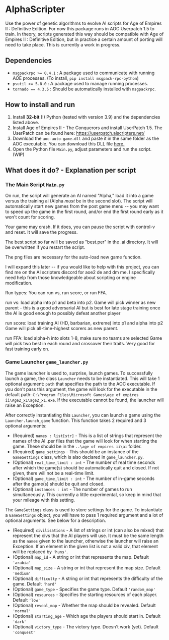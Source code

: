 # AlphaScripter
Use the power of genetic algorithms to evolve AI scripts for Age of Empires II : Definitive Edition. 
For now this package runs in AOC Userpatch 1.5 to train. In theory, scripts generated this way should be
compatible with Age of Empires II : Definitive Edition, but in practice a certain amount of porting will need to 
take place. This is currently a work in progress.

## Dependencies
- `msgpackrpc >= 0.4.1` : A package used to communicate with running AOE processes. (To install, `pip install msgpack-rpc-python`) 
- `psutil >= 5.8.0` : A package used to manage running processes.
- `tornado == 4.3.5` : Should be automatically installed with `msgpackrpc`. 

## How to install  and run
1. Install **32-bit** (!) Python (tested with version 3.9) and the dependencies listed above.
2. Install Age of Empires II - The Conquerors and install UserPatch 1.5. The UserPatch can be found here: 
https://userpatch.aiscripters.net/
3. Download the `aoc-auto-game.dll` and paste it in the same folder as the AOC executable. You can download
this DLL file [here.](https://github.com/FLWL/aoc-auto-game/releases/download/v1.15/aoc-auto-game.dll)
4. Open the Python file `Main.py`, adjust parameters and run the script. (WIP)

## What does it do? - Explanation per script
### The Main Script `Main.py`
On run, the script will generate an AI named "Alpha," load it into a game versus the training ai (Alpha *must* be in the second slot).
The script will automatically start new games from the post game menu -- you may want to speed up the game in the first 
round, and/or end the first round early as it won't count for scoring.

Your game may crash. If it does, you can pause the script with control-v and reset. It will save the progress.

The best script so far will be saved as "best.per" in the .ai directory. It will be overwritten if you restart the script.

The png files are necessary for the auto-load new game function.

I will expand this later -- if you would like to help with this project, you can find me on the AI scripters discord 
for aoe2 de and dm me.
I specifically need help from those knowledgeable about scripting or engine modification.

Run types:
You can run vs, run score, or run FFA.

run vs:
load alpha into p1 and beta into p2.
Game will pick winner as new parent - this is a good adversarial AI but is best for late stage training once the AI is 
good enough to possibly defeat another player

run score:
load training AI (HD, barbarian, extreme) into p1 and alpha into p2
Game will pick all-time-highest scorers as new parent.

run FFA:
load alpha-h into slots 1-8, make sure no teams are selected
Game will pick two best in each round and crossover their traits. Very good for fast training early on.

### Game Launcher `game_launcher.py`
The game launcher is used to, surprise, launch games. To successfully launch a game, the class `Launcher` 
needs to be instantiated. This will take 1 optional argument: `path` that specifies the path to the AOC executable.
If you don't pass this argument, the game will look for the executable in the default path: 
`C:\Program Files\Microsoft Games\age of empires ii\Age2_x1\age2_x1.exe`. If the executable cannot be found, 
the launcher will raise an Exception.

After correctly instantiating this `Launcher`, you can launch a game using the `Launcher.launch_game` function.
This function takes 2 required and 3 optional arguments:
- (Required) `names : list[str]` - This is a list of strings that represent the names of the AI .per files that the game will 
look for when starting the game. These should be in the `..\age of empires ii\ai` folder. 
- (Required) `game_settings` - This should be an instance of the `GameSettings` class, which is also declared in 
`game_launcher.py`.
- (Optional) `real_time_limit : int` -  The number of real time seconds after which the game(s) should be automatically
quit and closed. If not given, there will not be a real-time limit.
- (Optional) `game_time_limit : int` - The number of in-game seconds after the game(s) should be quit and closed.
- (Optional) `instances : int` - The number of games to run simultaneously. This currently a little experimental, so
keep in mind that your mileage with this setting.

The `GameSettings` class is used to store settings for the game. To instantiate a `GameSettings` object, you will have 
to pass 1 required argument and a lot of optional arguments. See below for a description.
- (Required) `civilisations` - A list of strings or int (can also be mixed) that represent the civs that the AI players 
will use. It must be the same length as the `names` given to the launcher, otherwise the launcher will raise an 
Exception. If an element in the given list is not a valid civ, that element will be replaced by `'huns'`.
- (Optional) `map_id` - A string or int that represents the map. Default `'arabia'`
- (Optional) `map_size` - A string or int that represent the map size. Default `'medium'`
- (Optional) `difficulty` - A string or int that represents the difficulty of the game. Default `'hard'`
- (Optional) `game_type` - Specifies the game type. Default `'random_map'`
- (Optional) `resources` - Specifies the starting resources of each player. Default `'low'`
- (Optional) `reveal_map` - Whether the map should be revealed. Default `'normal'`
- (Optional) `starting_age` - Which age the players should start in. Default `'dark'`
- (Optional) `victory_type` - The victory type. Doesn't work (yet). Default `'conquest'`
